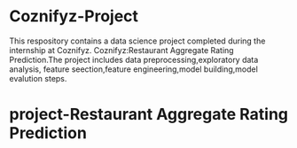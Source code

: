 # Coznifyz-Project
 This respository contains a data science project completed during the internship at Coznifyz.
 Coznifyz:Restaurant Aggregate Rating Prediction.The project includes data preprocessing,exploratory data analysis,
 feature seection,feature engineering,model building,model evalution steps.
 # project-Restaurant Aggregate Rating Prediction
